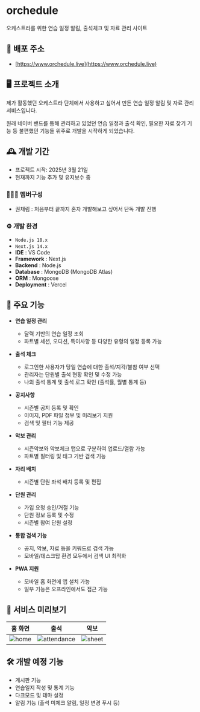 # orchedule
오케스트라를 위한 연습 일정 알림, 출석체크 및 자료 관리 사이트

## 🚀 배포 주소

- [https://www.orchedule.live](https://www.orchedule.live)


## 🖥️ 프로젝트 소개
제가 활동했던 오케스트라 단체에서 사용하고 싶어서 만든 연습 일정 알림 및 자료 관리 서비스입니다. 

원래 네이버 밴드를 통해 관리하고 있었던 연습 일정과 출석 확인, 필요한 자료 찾기 기능 등 불편했던 기능들 위주로 개발을 시작하게 되었습니다. 

## 🕰️ 개발 기간

- 프로젝트 시작: 2025년 3월 21일  
- 현재까지 기능 추가 및 유지보수 중

### 🧑‍🤝‍🧑 맴버구성
- 권채림 : 처음부터 끝까지 혼자 개발해보고 싶어서 단독 개발 진행

### ⚙️ 개발 환경
- `Node.js 18.x`  
- `Next.js 14.x`  
- **IDE** : VS Code  
- **Framework** : Next.js
- **Backend** : Node.js 
- **Database** : MongoDB (MongoDB Atlas)  
- **ORM** : Mongoose  
- **Deployment** : Vercel  

## 📌 주요 기능

- **연습 일정 관리**
  - 달력 기반의 연습 일정 조회
  - 파트별 세션, 오디션, 특이사항 등 다양한 유형의 일정 등록 가능

- **출석 체크**
  - 로그인한 사용자가 당일 연습에 대한 출석/지각/불참 여부 선택
  - 관리자는 단원별 출석 현황 확인 및 수정 가능
  - 나의 출석 통계 및 출석 로그 확인 (출석률, 월별 통계 등)

- **공지사항**
  - 시즌별 공지 등록 및 확인
  - 이미지, PDF 파일 첨부 및 미리보기 지원
  - 검색 및 필터 기능 제공

- **악보 관리**
  - 시즌악보와 악보체크 탭으로 구분하여 업로드/열람 가능
  - 파트별 필터링 및 태그 기반 검색 기능

- **자리 배치**
  - 시즌별 단원 좌석 배치 등록 및 편집

- **단원 관리**
  - 가입 요청 승인/거절 기능
  - 단원 정보 등록 및 수정
  - 시즌별 참여 단원 설정

- **통합 검색 기능**
  - 공지, 악보, 자료 등을 키워드로 검색 가능
  - 모바일/데스크탑 환경 모두에서 검색 UI 최적화

- **PWA 지원**
  - 모바일 홈 화면에 앱 설치 가능
  - 일부 기능은 오프라인에서도 접근 가능
 

## 📸 서비스 미리보기

| 홈 화면 | 출석 | 악보 |
|:--:|:--:|:--:|
| ![home](./pubilc/screenshots/home.png) | ![attendance](./pubilc/screenshots/attendance.png) | ![sheet](./pubilc/screenshots/sheet.png) |

 

## 🛠 개발 예정 기능

- 게시판 기능 
- 연습일지 작성 및 통계 기능
- 다크모드 및 테마 설정
- 알림 기능 (출석 미체크 알림, 일정 변경 푸시 등)
